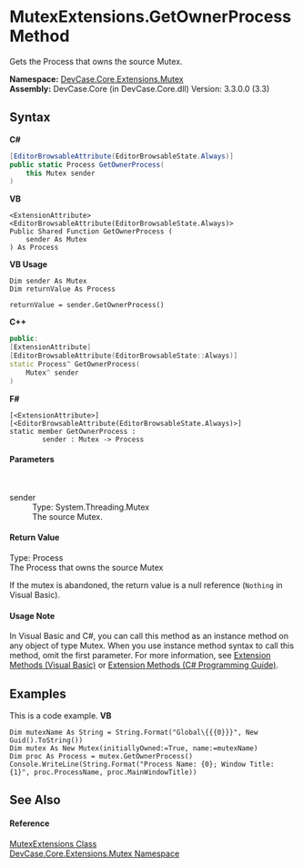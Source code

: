 # MutexExtensions.GetOwnerProcess Method 
 

Gets the Process that owns the source Mutex.

**Namespace:**&nbsp;<a href="N_DevCase_Core_Extensions_Mutex">DevCase.Core.Extensions.Mutex</a><br />**Assembly:**&nbsp;DevCase.Core (in DevCase.Core.dll) Version: 3.3.0.0 (3.3)

## Syntax

**C#**<br />
``` C#
[EditorBrowsableAttribute(EditorBrowsableState.Always)]
public static Process GetOwnerProcess(
	this Mutex sender
)
```

**VB**<br />
``` VB
<ExtensionAttribute>
<EditorBrowsableAttribute(EditorBrowsableState.Always)>
Public Shared Function GetOwnerProcess ( 
	sender As Mutex
) As Process
```

**VB Usage**<br />
``` VB Usage
Dim sender As Mutex
Dim returnValue As Process

returnValue = sender.GetOwnerProcess()
```

**C++**<br />
``` C++
public:
[ExtensionAttribute]
[EditorBrowsableAttribute(EditorBrowsableState::Always)]
static Process^ GetOwnerProcess(
	Mutex^ sender
)
```

**F#**<br />
``` F#
[<ExtensionAttribute>]
[<EditorBrowsableAttribute(EditorBrowsableState.Always)>]
static member GetOwnerProcess : 
        sender : Mutex -> Process 

```


#### Parameters
&nbsp;<dl><dt>sender</dt><dd>Type: System.Threading.Mutex<br />The source Mutex.</dd></dl>

#### Return Value
Type: Process<br />The Process that owns the source Mutex

 If the mutex is abandoned, the return value is a null reference (`Nothing` in Visual Basic).

#### Usage Note
In Visual Basic and C#, you can call this method as an instance method on any object of type Mutex. When you use instance method syntax to call this method, omit the first parameter. For more information, see <a href="https://docs.microsoft.com/dotnet/visual-basic/programming-guide/language-features/procedures/extension-methods">Extension Methods (Visual Basic)</a> or <a href="https://docs.microsoft.com/dotnet/csharp/programming-guide/classes-and-structs/extension-methods">Extension Methods (C# Programming Guide)</a>.

## Examples
This is a code example. 
**VB**<br />
``` VB
Dim mutexName As String = String.Format("Global\{{{0}}}", New Guid().ToString())
Dim mutex As New Mutex(initiallyOwned:=True, name:=mutexName)
Dim proc As Process = mutex.GetOwnerProcess()
Console.WriteLine(String.Format("Process Name: {0}; Window Title: {1}", proc.ProcessName, proc.MainWindowTitle))
```


## See Also


#### Reference
<a href="T_DevCase_Core_Extensions_Mutex_MutexExtensions">MutexExtensions Class</a><br /><a href="N_DevCase_Core_Extensions_Mutex">DevCase.Core.Extensions.Mutex Namespace</a><br />
